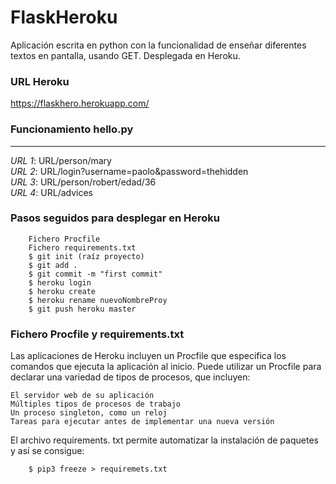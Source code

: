 # FlaskHeroku
Aplicación escrita en python con la funcionalidad de enseñar diferentes textos en pantalla, usando GET.
Desplegada en Heroku.

### URL Heroku
https://flaskhero.herokuapp.com/

### Funcionamiento hello.py
-----       
*URL 1*: URL/person/mary     
*URL 2*: URL/login?username=paolo&password=thehidden      
*URL 3*: URL/person/robert/edad/36              
*URL 4*: URL/advices    


### Pasos seguidos para desplegar en Heroku
```
    Fichero Procfile
    Fichero requirements.txt
    $ git init (raíz proyecto)
    $ git add .
    $ git commit -m "first commit"
    $ heroku login
    $ heroku create
    $ heroku rename nuevoNombreProy
    $ git push heroku master
```

### Fichero Procfile y requirements.txt
Las aplicaciones de Heroku incluyen un Procfile que especifica los comandos que ejecuta la aplicación al inicio. Puede utilizar un Procfile para declarar una variedad de tipos de procesos, que incluyen:

    El servidor web de su aplicación
    Múltiples tipos de procesos de trabajo
    Un proceso singleton, como un reloj
    Tareas para ejecutar antes de implementar una nueva versión

El archivo requirements. txt permite automatizar la instalación de paquetes y así se consigue:
```
    $ pip3 freeze > requiremets.txt
```
